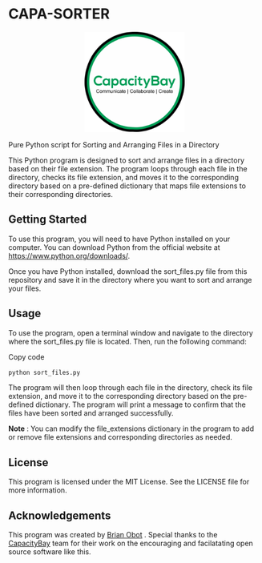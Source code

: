 # CAPA-SORTER


<p align="center"><img src="images/CapacityBay-Logo1.png" width="200px" height="200px"></p>

Pure Python script for Sorting and Arranging Files in a Directory

This Python program is designed to sort and arrange files in a directory based on their file extension. The program loops through each file in the directory, checks its file extension, and moves it to the corresponding directory based on a pre-defined dictionary that maps file extensions to their corresponding directories.

## Getting Started
To use this program, you will need to have Python installed on your computer. You can download Python from the official website at https://www.python.org/downloads/.

Once you have Python installed, download the sort_files.py file from this repository and save it in the directory where you want to sort and arrange your files.

## Usage
To use the program, open a terminal window and navigate to the directory where the sort_files.py file is located. Then, run the following command:

Copy code
```python
python sort_files.py
```
The program will then loop through each file in the directory, check its file extension, and move it to the corresponding directory based on the pre-defined dictionary. The program will print a message to confirm that the files have been sorted and arranged successfully.

**Note** : You can modify the file_extensions dictionary in the program to add or remove file extensions and corresponding directories as needed.

## License
This program is licensed under the MIT License. See the LICENSE file for more information.

## Acknowledgements
This program was created by [Brian Obot](https://brianobot.github.io) . Special thanks to the [CapacityBay](https://capacitybay.org/) team for their work on the encouraging and facilatating open source software like this.
